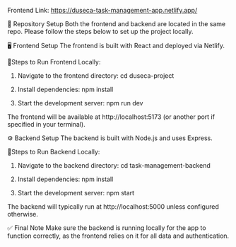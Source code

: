 Frontend Link: https://duseca-task-management-app.netlify.app/

📁 Repository Setup
Both the frontend and backend are located in the same repo. Please follow the steps below to set up the project locally.

🖥️ Frontend Setup
The frontend is built with React and deployed via Netlify.

📍Steps to Run Frontend Locally:
1. Navigate to the frontend directory:
    cd duseca-project

2. Install dependencies:
   npm install

3. Start the development server:
   npm run dev

The frontend will be available at http://localhost:5173 (or another port if specified in your terminal).


⚙️ Backend Setup
The backend is built with Node.js and uses Express.

📍Steps to Run Backend Locally:

1. Navigate to the backend directory:
   cd task-management-backend

2. Install dependencies:
   npm install

3. Start the development server:
   npm start

The backend will typically run at http://localhost:5000 unless configured otherwise.

✅ Final Note
Make sure the backend is running locally for the app to function correctly, as the frontend relies on it for all data and authentication.
